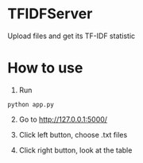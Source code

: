 # TFIDFServer    
 Upload files and get its TF-IDF statistic    
    
# How to use    
1. Run    
```
python app.py
```   
    
2. Go to http://127.0.0.1:5000/    

3. Click left button, choose .txt files    

4. Click right button, look at the table